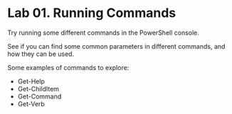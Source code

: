 # Lab 01. Running Commands

Try running some different commands in the PowerShell console.

See if you can find some common parameters in different commands, and how they can be used.

Some examples of commands to explore:

- Get-Help
- Get-ChildItem
- Get-Command
- Get-Verb
